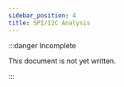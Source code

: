 ```yaml
---
sidebar_position: 4
title: SPI/I2C Analysis
---
```


:::danger Incomplete

This document is not yet written.

:::
